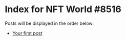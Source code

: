 # Index for NFT World #8516
Posts will be displayed in the order below:

- [Your first post](./001-first.md)

